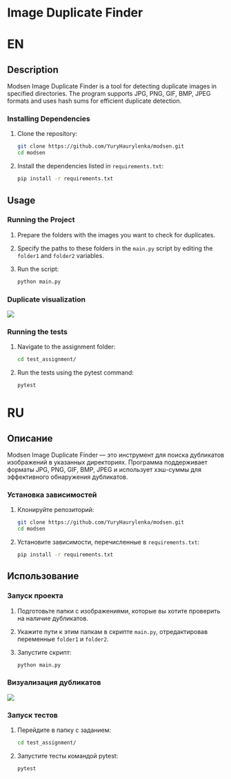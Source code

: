 # Image Duplicate Finder

# EN

## Description

Modsen Image Duplicate Finder is a tool for detecting duplicate images in specified directories. The program supports JPG, PNG, GIF, BMP, JPEG formats and uses hash sums for efficient duplicate detection.

### Installing Dependencies

1. Clone the repository:

    ```bash
    git clone https://github.com/YuryHaurylenka/modsen.git
    cd modsen
    ```

2. Install the dependencies listed in `requirements.txt`:

    ```bash
    pip install -r requirements.txt
    ```

## Usage

### Running the Project

1. Prepare the folders with the images you want to check for duplicates.
2. Specify the paths to these folders in the `main.py` script by editing the `folder1` and `folder2` variables.
3. Run the script:

    ```bash
    python main.py
    ```
   
### Duplicate visualization

![](https://github.com/YuryHaurylenka/modsen_python/blob/develop/test_assignment/screenshots/visualizing.png)

### Running the tests

1. Navigate to the assignment folder:
   
   ```bash
   cd test_assignment/
   ```

2. Run the tests using the pytest command:
   
   ```bash
   pytest
   ```

# RU

## Описание

Modsen Image Duplicate Finder — это инструмент для поиска дубликатов изображений в указанных директориях. Программа поддерживает форматы JPG, PNG, GIF, BMP, JPEG и использует хэш-суммы для эффективного обнаружения дубликатов.


### Установка зависимостей

1. Клонируйте репозиторий:

    ```bash
    git clone https://github.com/YuryHaurylenka/modsen.git
    cd modsen
    ```

2. Установите зависимости, перечисленные в `requirements.txt`:

    ```bash
    pip install -r requirements.txt
    ```

## Использование

### Запуск проекта

1. Подготовьте папки с изображениями, которые вы хотите проверить на наличие дубликатов.
2. Укажите пути к этим папкам в скрипте `main.py`, отредактировав переменные `folder1` и `folder2`.
3. Запустите скрипт:

    ```bash
    python main.py
    ```
   
### Визуализация дубликатов

![](https://github.com/YuryHaurylenka/modsen_python/blob/develop/test_assignment/screenshots/visualizing.png)
   
### Запуск тестов

1. Перейдите в папку с заданием:

   ```bash
   cd test_assignment/
   ```

2. Запустите тесты командой pytest:
   
   ```bash
   pytest
   ```
